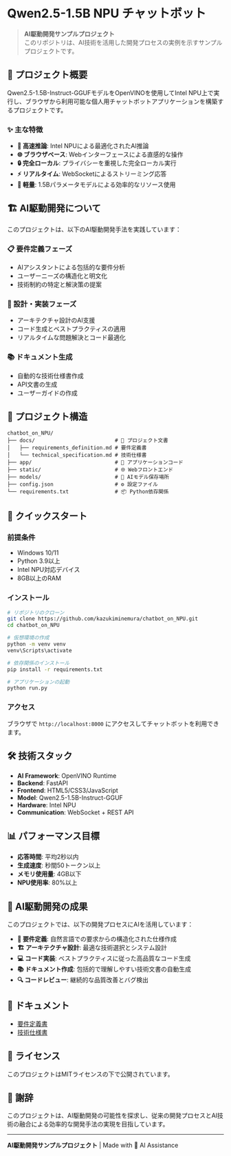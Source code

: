 # Qwen2.5-1.5B NPU チャットボット

> **AI駆動開発サンプルプロジェクト**  
> このリポジトリは、AI技術を活用した開発プロセスの実例を示すサンプルプロジェクトです。

## 🤖 プロジェクト概要

Qwen2.5-1.5B-Instruct-GGUFモデルをOpenVINOを使用してIntel NPU上で実行し、ブラウザから利用可能な個人用チャットボットアプリケーションを構築するプロジェクトです。

### ✨ 主な特徴

- **🚀 高速推論**: Intel NPUによる最適化されたAI推論
- **🌐 ブラウザベース**: Webインターフェースによる直感的な操作
- **🔒 完全ローカル**: プライバシーを重視した完全ローカル実行
- **⚡ リアルタイム**: WebSocketによるストリーミング応答
- **🎯 軽量**: 1.5Bパラメータモデルによる効率的なリソース使用

## 🏗️ AI駆動開発について

このプロジェクトは、以下のAI駆動開発手法を実践しています：

### 📋 要件定義フェーズ
- AIアシスタントによる包括的な要件分析
- ユーザーニーズの構造化と明文化
- 技術制約の特定と解決策の提案

### 🔧 設計・実装フェーズ
- アーキテクチャ設計のAI支援
- コード生成とベストプラクティスの適用
- リアルタイムな問題解決とコード最適化

### 📚 ドキュメント生成
- 自動的な技術仕様書作成
- API文書の生成
- ユーザーガイドの作成

## 📁 プロジェクト構造

```
chatbot_on_NPU/
├── docs/                          # 📖 プロジェクト文書
│   ├── requirements_definition.md # 要件定義書
│   └── technical_specification.md # 技術仕様書
├── app/                           # 🚀 アプリケーションコード
├── static/                        # 🌐 Webフロントエンド
├── models/                        # 🧠 AIモデル保存場所
├── config.json                    # ⚙️ 設定ファイル
└── requirements.txt               # 📦 Python依存関係
```

## 🚀 クイックスタート

### 前提条件
- Windows 10/11
- Python 3.9以上
- Intel NPU対応デバイス
- 8GB以上のRAM

### インストール
```bash
# リポジトリのクローン
git clone https://github.com/kazukiminemura/chatbot_on_NPU.git
cd chatbot_on_NPU

# 仮想環境の作成
python -m venv venv
venv\Scripts\activate

# 依存関係のインストール
pip install -r requirements.txt

# アプリケーションの起動
python run.py
```

### アクセス
ブラウザで `http://localhost:8000` にアクセスしてチャットボットを利用できます。

## 🛠️ 技術スタック

- **AI Framework**: OpenVINO Runtime
- **Backend**: FastAPI
- **Frontend**: HTML5/CSS3/JavaScript
- **Model**: Qwen2.5-1.5B-Instruct-GGUF
- **Hardware**: Intel NPU
- **Communication**: WebSocket + REST API

## 📊 パフォーマンス目標

- **応答時間**: 平均2秒以内
- **生成速度**: 秒間50トークン以上
- **メモリ使用量**: 4GB以下
- **NPU使用率**: 80%以上

## 🤝 AI駆動開発の成果

このプロジェクトでは、以下の開発プロセスにAIを活用しています：

- **📝 要件定義**: 自然言語での要求からの構造化された仕様作成
- **🏗️ アーキテクチャ設計**: 最適な技術選択とシステム設計
- **💻 コード実装**: ベストプラクティスに従った高品質なコード生成
- **📚 ドキュメント作成**: 包括的で理解しやすい技術文書の自動生成
- **🔍 コードレビュー**: 継続的な品質改善とバグ検出

## 📖 ドキュメント

- [要件定義書](docs/requirements_definition.md)
- [技術仕様書](docs/technical_specification.md)

## 📄 ライセンス

このプロジェクトはMITライセンスの下で公開されています。

## 🌟 謝辞

このプロジェクトは、AI駆動開発の可能性を探求し、従来の開発プロセスとAI技術の融合による効率的な開発手法の実現を目指しています。

---

**AI駆動開発サンプルプロジェクト** | Made with 🤖 AI Assistance
